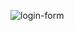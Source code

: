 ![login-form](https://user-images.githubusercontent.com/85369490/155836635-b9193a71-39a5-4026-810b-e154d64485a4.png)
